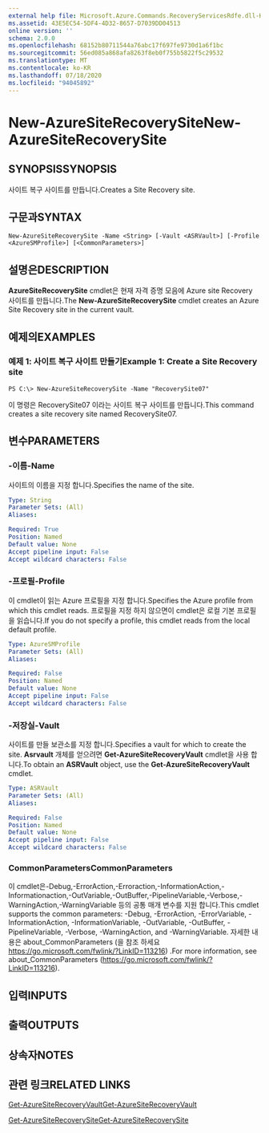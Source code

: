 ```yaml
---
external help file: Microsoft.Azure.Commands.RecoveryServicesRdfe.dll-Help.xml
ms.assetid: 43E5EC54-5DF4-4D32-8657-D7039DD04513
online version: ''
schema: 2.0.0
ms.openlocfilehash: 68152b80711544a76abc17f697fe9730d1a6f1bc
ms.sourcegitcommit: 56ed085a868afa8263f8eb0f755b5822f5c29532
ms.translationtype: MT
ms.contentlocale: ko-KR
ms.lasthandoff: 07/18/2020
ms.locfileid: "94045892"
---
```

# <span data-ttu-id="654f8-101">New-AzureSiteRecoverySite</span><span class="sxs-lookup"><span data-stu-id="654f8-101">New-AzureSiteRecoverySite</span></span>

## <span data-ttu-id="654f8-102">SYNOPSIS</span><span class="sxs-lookup"><span data-stu-id="654f8-102">SYNOPSIS</span></span>
<span data-ttu-id="654f8-103">사이트 복구 사이트를 만듭니다.</span><span class="sxs-lookup"><span data-stu-id="654f8-103">Creates a Site Recovery site.</span></span>

## <span data-ttu-id="654f8-104">구문과</span><span class="sxs-lookup"><span data-stu-id="654f8-104">SYNTAX</span></span>

```
New-AzureSiteRecoverySite -Name <String> [-Vault <ASRVault>] [-Profile <AzureSMProfile>] [<CommonParameters>]
```

## <span data-ttu-id="654f8-105">설명은</span><span class="sxs-lookup"><span data-stu-id="654f8-105">DESCRIPTION</span></span>
<span data-ttu-id="654f8-106">**AzureSiteRecoverySite** cmdlet은 현재 자격 증명 모음에 Azure site Recovery 사이트를 만듭니다.</span><span class="sxs-lookup"><span data-stu-id="654f8-106">The **New-AzureSiteRecoverySite** cmdlet creates an Azure Site Recovery site in the current vault.</span></span>

## <span data-ttu-id="654f8-107">예제의</span><span class="sxs-lookup"><span data-stu-id="654f8-107">EXAMPLES</span></span>

### <span data-ttu-id="654f8-108">예제 1: 사이트 복구 사이트 만들기</span><span class="sxs-lookup"><span data-stu-id="654f8-108">Example 1: Create a Site Recovery site</span></span>
```
PS C:\> New-AzureSiteRecoverySite -Name "RecoverySite07"
```

<span data-ttu-id="654f8-109">이 명령은 RecoverySite07 이라는 사이트 복구 사이트를 만듭니다.</span><span class="sxs-lookup"><span data-stu-id="654f8-109">This command creates a site recovery site named RecoverySite07.</span></span>

## <span data-ttu-id="654f8-110">변수</span><span class="sxs-lookup"><span data-stu-id="654f8-110">PARAMETERS</span></span>

### <span data-ttu-id="654f8-111">-이름</span><span class="sxs-lookup"><span data-stu-id="654f8-111">-Name</span></span>
<span data-ttu-id="654f8-112">사이트의 이름을 지정 합니다.</span><span class="sxs-lookup"><span data-stu-id="654f8-112">Specifies the name of the site.</span></span>

```yaml
Type: String
Parameter Sets: (All)
Aliases: 

Required: True
Position: Named
Default value: None
Accept pipeline input: False
Accept wildcard characters: False
```

### <span data-ttu-id="654f8-113">-프로필</span><span class="sxs-lookup"><span data-stu-id="654f8-113">-Profile</span></span>
<span data-ttu-id="654f8-114">이 cmdlet이 읽는 Azure 프로필을 지정 합니다.</span><span class="sxs-lookup"><span data-stu-id="654f8-114">Specifies the Azure profile from which this cmdlet reads.</span></span>
<span data-ttu-id="654f8-115">프로필을 지정 하지 않으면이 cmdlet은 로컬 기본 프로필을 읽습니다.</span><span class="sxs-lookup"><span data-stu-id="654f8-115">If you do not specify a profile, this cmdlet reads from the local default profile.</span></span>

```yaml
Type: AzureSMProfile
Parameter Sets: (All)
Aliases: 

Required: False
Position: Named
Default value: None
Accept pipeline input: False
Accept wildcard characters: False
```

### <span data-ttu-id="654f8-116">-저장실</span><span class="sxs-lookup"><span data-stu-id="654f8-116">-Vault</span></span>
<span data-ttu-id="654f8-117">사이트를 만들 보관소를 지정 합니다.</span><span class="sxs-lookup"><span data-stu-id="654f8-117">Specifies a vault for which to create the site.</span></span>
<span data-ttu-id="654f8-118">**Asrvault** 개체를 얻으려면 **Get-AzureSiteRecoveryVault** cmdlet을 사용 합니다.</span><span class="sxs-lookup"><span data-stu-id="654f8-118">To obtain an **ASRVault** object, use the **Get-AzureSiteRecoveryVault** cmdlet.</span></span>

```yaml
Type: ASRVault
Parameter Sets: (All)
Aliases: 

Required: False
Position: Named
Default value: None
Accept pipeline input: False
Accept wildcard characters: False
```

### <span data-ttu-id="654f8-119">CommonParameters</span><span class="sxs-lookup"><span data-stu-id="654f8-119">CommonParameters</span></span>
<span data-ttu-id="654f8-120">이 cmdlet은-Debug,-ErrorAction,-Erroraction,-InformationAction,-Informationaction,-OutVariable,-OutBuffer,-PipelineVariable,-Verbose,-WarningAction,-WarningVariable 등의 공통 매개 변수를 지원 합니다.</span><span class="sxs-lookup"><span data-stu-id="654f8-120">This cmdlet supports the common parameters: -Debug, -ErrorAction, -ErrorVariable, -InformationAction, -InformationVariable, -OutVariable, -OutBuffer, -PipelineVariable, -Verbose, -WarningAction, and -WarningVariable.</span></span> <span data-ttu-id="654f8-121">자세한 내용은 about_CommonParameters (을 참조 하세요 https://go.microsoft.com/fwlink/?LinkID=113216) .</span><span class="sxs-lookup"><span data-stu-id="654f8-121">For more information, see about_CommonParameters (https://go.microsoft.com/fwlink/?LinkID=113216).</span></span>

## <span data-ttu-id="654f8-122">입력</span><span class="sxs-lookup"><span data-stu-id="654f8-122">INPUTS</span></span>

## <span data-ttu-id="654f8-123">출력</span><span class="sxs-lookup"><span data-stu-id="654f8-123">OUTPUTS</span></span>

## <span data-ttu-id="654f8-124">상속자</span><span class="sxs-lookup"><span data-stu-id="654f8-124">NOTES</span></span>

## <span data-ttu-id="654f8-125">관련 링크</span><span class="sxs-lookup"><span data-stu-id="654f8-125">RELATED LINKS</span></span>

[<span data-ttu-id="654f8-126">Get-AzureSiteRecoveryVault</span><span class="sxs-lookup"><span data-stu-id="654f8-126">Get-AzureSiteRecoveryVault</span></span>](./Get-AzureSiteRecoveryVault.md)

[<span data-ttu-id="654f8-127">Get-AzureSiteRecoverySite</span><span class="sxs-lookup"><span data-stu-id="654f8-127">Get-AzureSiteRecoverySite</span></span>](./Get-AzureSiteRecoverySite.md)


